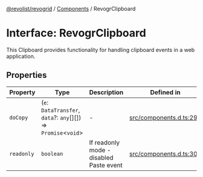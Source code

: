 [@revolist/revogrid](README.md) / [Components](Namespace.Components.md) / RevogrClipboard

# Interface: RevogrClipboard

This Clipboard provides functionality for handling clipboard events in a web application.

## Properties

| Property | Type | Description | Defined in |
| ------ | ------ | ------ | ------ |
| `doCopy` | (`e`: `DataTransfer`, `data`?: `any`[][]) => `Promise`\<`void`\> | - | [src/components.d.ts:298](https://github.com/revolist/revogrid/blob/1d7f63e049242097564b7da6ec33fe3875543951/src/components.d.ts#L298) |
| `readonly` | `boolean` | If readonly mode - disabled Paste event | [src/components.d.ts:302](https://github.com/revolist/revogrid/blob/1d7f63e049242097564b7da6ec33fe3875543951/src/components.d.ts#L302) |
